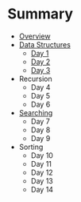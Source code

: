 # Summary

* [Overview](README.md)
* [Data Structures](data-structures.md)
  * [Day 1](day-1.md)
  * [Day 2](day-2.md)
  * [Day 3](day-3.md)
* Recursion
  * Day 4
  * Day 5
  * Day 6
* [Searching](searching-algorithm.md)
  * Day 7
  * Day 8
  * Day 9
* Sorting
  * Day 10
  * Day 11
  * Day 12
  * Day 13
  * Day 14

